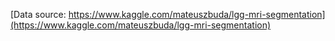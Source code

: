 [Data source: https://www.kaggle.com/mateuszbuda/lgg-mri-segmentation](https://www.kaggle.com/mateuszbuda/lgg-mri-segmentation)
